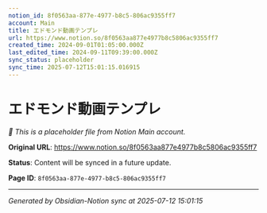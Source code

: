 ```yaml
---
notion_id: 8f0563aa-877e-4977-b8c5-806ac9355ff7
account: Main
title: エドモンド動画テンプレ
url: https://www.notion.so/8f0563aa877e4977b8c5806ac9355ff7
created_time: 2024-09-01T01:05:00.000Z
last_edited_time: 2024-09-11T09:39:00.000Z
sync_status: placeholder
sync_time: 2025-07-12T15:01:15.016915
---
```


# エドモンド動画テンプレ

*🔄 This is a placeholder file from Notion Main account.*

**Original URL**: https://www.notion.so/8f0563aa877e4977b8c5806ac9355ff7

**Status**: Content will be synced in a future update.

**Page ID**: `8f0563aa-877e-4977-b8c5-806ac9355ff7`

---

*Generated by Obsidian-Notion sync at 2025-07-12 15:01:15*
